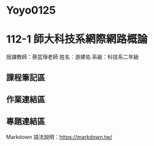 # Yoyo0125
# 112-1 師大科技系網際網路概論

授課教師：蔡芸琤老師
姓名：游建佑
系級：科技系二年級


## 課程筆記區
## 作業連結區
## 專題連結區

Markdown 語法說明：https://markdown.tw/
